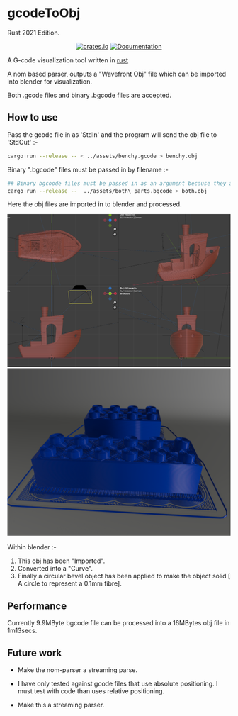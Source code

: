 # gcodeToObj

Rust 2021 Edition.

<div align="center">

<a href="https://crates.io/crates/gcode2obj"><img alt="crates.io" src="https://img.shields.io/crates/v/gcode2obj.svg"/></a>
<a href="https://docs.rs/gcode2obj/latest/gcode2obj" rel="nofollow noopener noreferrer"><img src="https://img.shields.io/crates/d/gcode2obj.svg" alt="Documentation"></a>

</div>

A G-code visualization tool written in [rust](https://www.rust-lang.org/)

A nom based parser, outputs a "Wavefront Obj" file which can be imported into blender for visualization.

Both .gcode files and binary .bgcode files are accepted.

## How to use

Pass the gcode file in as 'StdIn' and the program will send the obj file to 'StdOut' :-

```bash
cargo run --release -- < ../assets/benchy.gcode > benchy.obj
```

Binary ".bgcode" files must be passed in by filename :-

```bash
## Binary bgcoode files must be passed in as an argument because they are not utf-8 encoded
cargo run --release --  ../assets/both\ parts.bgcode > both.obj
```

Here the obj files are imported in to blender and processed.

![Benchy in Blender](<https://github.com/martinfrances107/gcode-nom/blob/main/images/BlenderBenchy.png?raw=true>)
![Lego bricks](https://github.com/martinfrances107/gcode-nom/blob/main/images/lego.png?raw=true)

Within blender :-

1) This obj has been "Imported".
2) Converted into a "Curve".
3) Finally a circular bevel object has been applied to make the object solid [ A circle to represent a 0.1mm fibre].

## Performance

Currently 9.9MByte bgcode file can be processed into a 16MBytes obj file in 1m13secs.

## Future work

* Make the nom-parser a streaming parse.

* I have only tested against gcode files that use absolute positioning.
I must test with code than uses relative positioning.

* Make this a streaming parser.
